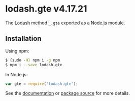 # lodash.gte v4.17.21

The [Lodash](https://lodash.com/) method `_.gte` exported as a [Node.js](https://nodejs.org/) module.

## Installation

Using npm:
```bash
$ {sudo -H} npm i -g npm
$ npm i --save lodash.gte
```

In Node.js:
```js
var gte = require('lodash.gte');
```

See the [documentation](https://lodash.com/docs#gte) or [package source](https://github.com/lodash/lodash/blob/4.17.21-npm-packages/lodash.gte) for more details.
